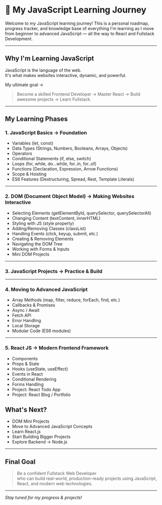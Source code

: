 # 🚀 My JavaScript Learning Journey

Welcome to my JavaScript learning journey! This is a personal roadmap, progress tracker, and knowledge base of everything I'm learning as I move from beginner to advanced JavaScript — all the way to React and Fullstack Development.

---

## Why I'm Learning JavaScript

JavaScript is the language of the web.  
It's what makes websites interactive, dynamic, and powerful.

My ultimate goal →  
> Become a skilled Frontend Developer → Master React → Build awesome projects → Learn Fullstack.

---

## My Learning Phases

### 1. JavaScript Basics → Foundation
- Variables (let, const)
- Data Types (Strings, Numbers, Booleans, Arrays, Objects)
- Operators
- Conditional Statements (if, else, switch)
- Loops (for, while, do...while, for..in, for..of)
- Functions (Declaration, Expression, Arrow Functions)
- Scope & Hoisting
- ES6 Features (Destructuring, Spread, Rest, Template Literals)

---

### 2. DOM (Document Object Model) → Making Websites Interactive
- Selecting Elements (getElementById, querySelector, querySelectorAll)
- Changing Content (textContent, innerHTML)
- Styling with JS (style property)
- Adding/Removing Classes (classList)
- Handling Events (click, keyup, submit, etc.)
- Creating & Removing Elements
- Navigating the DOM Tree
- Working with Forms & Inputs
- Mini DOM Projects

---

### 3. JavaScript Projects → Practice & Build

---

### 4. Moving to Advanced JavaScript
- Array Methods (map, filter, reduce, forEach, find, etc.)
- Callbacks & Promises
- Async / Await
- Fetch API
- Error Handling
- Local Storage
- Modular Code (ES6 modules)

---

### 5. React JS → Modern Frontend Framework
- Components
- Props & State
- Hooks (useState, useEffect)
- Events in React
- Conditional Rendering
- Forms Handling
- Project: React Todo App
- Project: React Blog / Portfolio


## What's Next?
- DOM Mini Projects
- Move to Advanced JavaScript Concepts
- Learn React.js
- Start Building Bigger Projects
- Explore Backend → Node.js

---

## Final Goal
> Be a confident Fullstack Web Developer  
who can build real-world, production-ready projects using JavaScript, React, and modern web technologies.

---

_Stay tuned for my progress & projects!_



